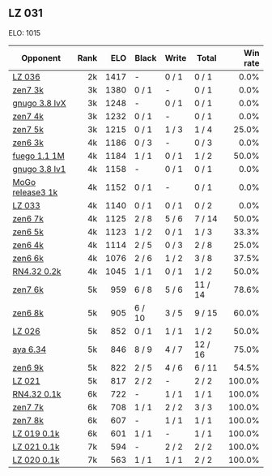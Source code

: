 ## LZ 031 ##

ELO: 1015

Opponent | Rank | ELO | Black | Write | Total | Win rate
---------|-----:|----:|-------|-------|-------|-------:
[LZ 036](LZ%20036.md) | 2k | 1417 | - | 0 / 1 | 0 / 1 | 0.0%
[zen7 3k](zen7%203k.md) | 3k | 1380 | 0 / 1 | - | 0 / 1 | 0.0%
[gnugo 3.8 lvX](gnugo%203.8%20lvX.md) | 3k | 1248 | - | 0 / 1 | 0 / 1 | 0.0%
[zen7 4k](zen7%204k.md) | 3k | 1232 | 0 / 1 | - | 0 / 1 | 0.0%
[zen7 5k](zen7%205k.md) | 3k | 1215 | 0 / 1 | 1 / 3 | 1 / 4 | 25.0%
[zen6 3k](zen6%203k.md) | 4k | 1186 | 0 / 3 | - | 0 / 3 | 0.0%
[fuego 1.1 1M](fuego%201.1%201M.md) | 4k | 1184 | 1 / 1 | 0 / 1 | 1 / 2 | 50.0%
[gnugo 3.8 lv1](gnugo%203.8%20lv1.md) | 4k | 1158 | - | 0 / 1 | 0 / 1 | 0.0%
[MoGo release3 1k](MoGo%20release3%201k.md) | 4k | 1152 | 0 / 1 | - | 0 / 1 | 0.0%
[LZ 033](LZ%20033.md) | 4k | 1140 | 0 / 1 | 0 / 1 | 0 / 2 | 0.0%
[zen6 7k](zen6%207k.md) | 4k | 1125 | 2 / 8 | 5 / 6 | 7 / 14 | 50.0%
[zen6 5k](zen6%205k.md) | 4k | 1123 | 1 / 2 | 0 / 1 | 1 / 3 | 33.3%
[zen6 4k](zen6%204k.md) | 4k | 1114 | 2 / 5 | 0 / 3 | 2 / 8 | 25.0%
[zen6 6k](zen6%206k.md) | 4k | 1076 | 2 / 6 | 1 / 2 | 3 / 8 | 37.5%
[RN4.32 0.2k](RN4.32%200.2k.md) | 4k | 1045 | 1 / 1 | 0 / 1 | 1 / 2 | 50.0%
[zen7 6k](zen7%206k.md) | 5k | 959 | 6 / 8 | 5 / 6 | 11 / 14 | 78.6%
[zen6 8k](zen6%208k.md) | 5k | 905 | 6 / 10 | 3 / 5 | 9 / 15 | 60.0%
[LZ 026](LZ%20026.md) | 5k | 852 | 0 / 1 | 1 / 1 | 1 / 2 | 50.0%
[aya 6.34](aya%206.34.md) | 5k | 846 | 8 / 9 | 4 / 7 | 12 / 16 | 75.0%
[zen6 9k](zen6%209k.md) | 5k | 822 | 2 / 5 | 4 / 6 | 6 / 11 | 54.5%
[LZ 021](LZ%20021.md) | 5k | 817 | 2 / 2 | - | 2 / 2 | 100.0%
[RN4.32 0.1k](RN4.32%200.1k.md) | 6k | 722 | - | 1 / 1 | 1 / 1 | 100.0%
[zen7 7k](zen7%207k.md) | 6k | 708 | 1 / 1 | 2 / 2 | 3 / 3 | 100.0%
[zen7 8k](zen7%208k.md) | 6k | 607 | - | 1 / 1 | 1 / 1 | 100.0%
[LZ 019 0.1k](LZ%20019%200.1k.md) | 6k | 601 | 1 / 1 | - | 1 / 1 | 100.0%
[LZ 021 0.1k](LZ%20021%200.1k.md) | 7k | 594 | - | 2 / 2 | 2 / 2 | 100.0%
[LZ 020 0.1k](LZ%20020%200.1k.md) | 7k | 563 | 1 / 1 | 1 / 1 | 2 / 2 | 100.0%
